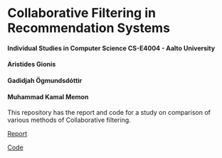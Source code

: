 # Collaborative Filtering in Recommendation Systems

#### Individual Studies in Computer Science CS-E4004 - Aalto University
#### Aristides Gionis 

#### Gadidjah Ögmundsdóttir
#### Muhammad Kamal Memon

This repository has the report and code for a study on comparison of various methods of Collaborative filtering.

[Report](Collaborative_Filtering_in_Recommendation_Systems.pdf)

[Code](CollabFilterComparison.ipynb)
